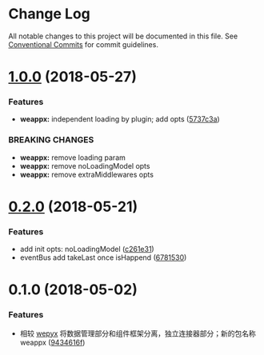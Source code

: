 # Change Log

All notable changes to this project will be documented in this file.
See [Conventional Commits](https://conventionalcommits.org) for commit guidelines.

<a name="1.0.0"></a>
# [1.0.0](https://github.com/tolerance-go/wepyx/compare/weappx@0.2.0...weappx@1.0.0) (2018-05-27)


### Features

* **weappx:** independent loading by plugin; add opts ([5737c3a](https://github.com/tolerance-go/wepyx/commit/5737c3a))


### BREAKING CHANGES

* **weappx:** remove loading param
* **weappx:** remove noLoadingModel opts
* **weappx:** remove extraMiddlewares opts




<a name="0.2.0"></a>
# [0.2.0](https://github.com/tolerance-go/wepyx/compare/weappx@0.1.0...weappx@0.2.0) (2018-05-21)


### Features

* add init opts: noLoadingModel ([c261e31](https://github.com/tolerance-go/wepyx/commit/c261e31))
* eventBus add takeLast once isHappend ([6781530](https://github.com/tolerance-go/wepyx/commit/6781530))




<a name="0.1.0"></a>
# 0.1.0 (2018-05-02)


### Features

* 相较 [wepyx](https://github.com/tolerance-go/weappx/tree/wepyx) 将数据管理部分和组件框架分离，独立连接器部分；新的包名称 weappx ([9434616f](https://github.com/tolerance-go/wepyx/commit/9434616f))
